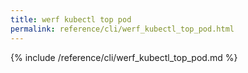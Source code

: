 ```yaml
---
title: werf kubectl top pod
permalink: reference/cli/werf_kubectl_top_pod.html
---
```


{% include /reference/cli/werf_kubectl_top_pod.md %}
